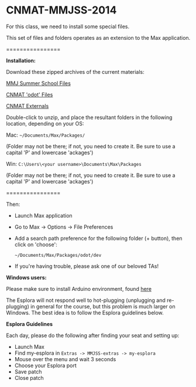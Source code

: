 CNMAT-MMJSS-2014
================

For this class, we need to install some special files.

This set of files and folders operates as an extension to the Max application.

================

**Installation:**

Download these zipped archives of the current materials:

[MMJ Summer School Files](https://github.com/CNMAT/CNMAT-MMJSS/archive/master.zip)

[CNMAT 'odot' Files]()

[CNMAT Externals](http://cnmat.berkeley.edu/files/maxdl/archive/CNMAT_Externals-MacOSX-1.0-78-gd490ddd.tgz)

Double-click to unzip, and place the resultant folders in the following location, depending on your OS:

Mac:
    `~/Documents/Max/Packages/`

(Folder may not be there; if not, you need to create it.  Be sure to use a capital 'P' and lowercase 'ackages')

Win:
    `C:\Users\<your username>\Documents\Max\Packages`

(Folder may not be there; if not, you need to create it.  Be sure to use a capital 'P' and lowercase 'ackages')

================

Then:

- Launch Max application
- Go to Max -> Options -> File Preferences
- Add a search path preference for the following folder (+ button), then click on 'choose':

    `~/Documents/Max/Packages/odot/dev`

- If you're having trouble, please ask one of our beloved TAs!

**Windows users:**

Please make sure to install Arduino environment, found [here](http://arduino.googlecode.com/files/arduino-1.0.5-r2-windows.zip)

The Esplora will not respond well to hot-plugging (unplugging and re-plugging) in general for the course, but this problem is much larger on Windows.  The best idea is to follow the Esplora guidelines below.

**Esplora Guidelines**

Each day, please do the following after finding your seat and setting up:

- Launch Max
- Find my-esplora in `Extras -> MMJSS-extras -> my-esplora`
- Mouse over the menu and wait 3 seconds 
- Choose your Esplora port
- Save patch
- Close patch

